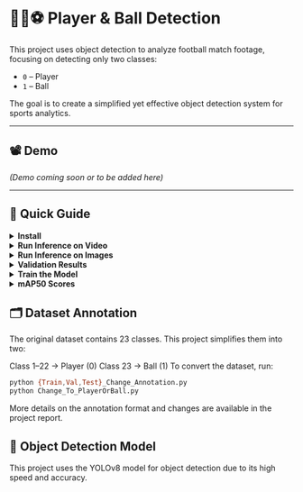 # 🏃‍♂️⚽ Player & Ball Detection

This project uses object detection to analyze football match footage, focusing on detecting only two classes:

- `0` – Player  
- `1` – Ball  

The goal is to create a simplified yet effective object detection system for sports analytics.

---

## 📽️ Demo

_(Demo coming soon or to be added here)_

---

## 🚀 Quick Guide

<details>
<summary><strong>Install</strong></summary>

```bash
git clone https://github.com/weijunnlim/Player-Ball-Detection.git
cd Player-Ball-Detection
pip install -r requirements.txt
```
</details> <details> <summary><strong>Run Inference on Video</strong></summary>

To run the model on a video, run the following command: 

```bash
python main.py /path/to/video
```
The annotated video will be saved to "Football Object Detection/output" folder

</details> <details> <summary><strong>Run Inference on Images</strong></summary>
To run the model on images, run the following command: 
  
```bash
cd datasets
python predict.py
```
This will annotate the images inside the datasets folder.

</details>

<details> <summary><strong>Validation Results</strong></summary>
  
```bash
python val.py
```
</details>

<details> <summary><strong>Train the Model</strong></summary>
  
```bash
python train.py
```
Make sure your dataset is properly annotated in YOLO format before training.
</details>

<details> <summary><strong>mAP50 Scores</strong></summary>
  
```bash
python results.py
```
This script displays the mAP@50 scores for both Player and Ball classes.

</details>

## 🗂️ Dataset Annotation

The original dataset contains 23 classes. This project simplifies them into two:

Class 1–22 → Player (0)
Class 23 → Ball (1)
To convert the dataset, run:

```bash
python {Train,Val,Test}_Change_Annotation.py
python Change_To_PlayerOrBall.py
```
More details on the annotation format and changes are available in the project report.

## 🧠 Object Detection Model

This project uses the YOLOv8 model for object detection due to its high speed and accuracy.



